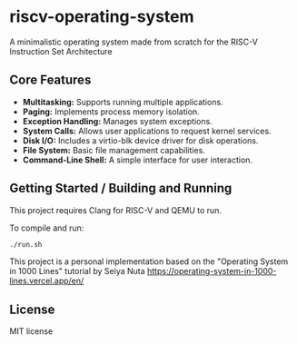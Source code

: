 # riscv-operating-system

A minimalistic operating system made from scratch for the RISC-V Instruction Set Architecture

## Core Features

* **Multitasking:** Supports running multiple applications.
* **Paging:** Implements process memory isolation.
* **Exception Handling:** Manages system exceptions.
* **System Calls:** Allows user applications to request kernel services.
* **Disk I/O:** Includes a virtio-blk device driver for disk operations.
* **File System:** Basic file management capabilities.
* **Command-Line Shell:** A simple interface for user interaction.

## Getting Started / Building and Running

This project requires Clang for RISC-V and QEMU to run.

To compile and run:
```bash
./run.sh
```


This project is a personal implementation based on the "Operating System in 1000 Lines" tutorial by Seiya Nuta https://operating-system-in-1000-lines.vercel.app/en/
    
## License
MIT license
